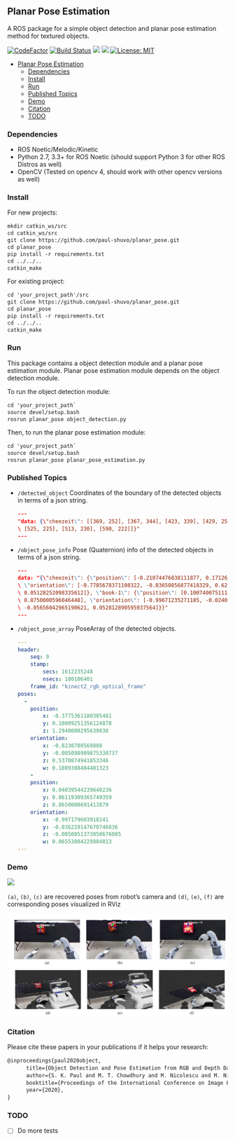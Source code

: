 ## Planar Pose Estimation

A ROS package for a simple object detection and planar pose estimation method for textured objects.

[![CodeFactor](https://www.codefactor.io/repository/github/paul-shuvo/planar_pose/badge)](https://www.codefactor.io/repository/github/paul-shuvo/planar_pose)
[![Build Status](https://www.travis-ci.com/paul-shuvo/planar_pose.svg?branch=main)](https://www.travis-ci.com/paul-shuvo/planar_pose)
![](https://img.shields.io/badge/ROS-Noetic%20%7C%20Melodic%20%7C%20Kinetic-blue)
![](https://img.shields.io/badge/Python-2.7%20%7C%203.3+-green)
[![License: MIT](https://img.shields.io/badge/license-MIT-blue)](https://opensource.org/licenses/MIT)



<!-- __Note:__ `sudo apt install ros-noetic-tf-conversions` before installing it

following is an important image 

![](https://user-images.githubusercontent.com/2781007/35928250-8c7dcb76-0be1-11e8-8f57-ce1ec9e9f36d.png)

[crocos_installation](https://github.com/orocos/orocos_kinematics_dynamics/blob/master/python_orocos_kdl/INSTALL.md)

[image_issue](https://github.com/orocos/orocos_kinematics_dynamics/issues/115) -->

<!-- ## Table of contents -->
- [Planar Pose Estimation](#planar-pose-estimation)
  - [Dependencies](#dependencies)
  - [Install](#install)
  - [Run](#run)
  - [Published Topics](#published-topics)
  - [Demo](#demo)
  - [Citation](#citation)
  - [TODO](#todo)

### Dependencies

- ROS Noetic/Melodic/Kinetic
- Python 2.7, 3.3+ for ROS Noetic (should support Python 3 for other ROS Distros as well)
- OpenCV (Tested on opencv 4, should work with other opencv versions as well)

### Install
For new projects:

```
mkdir catkin_ws/src
cd catkin_ws/src
git clone https://github.com/paul-shuvo/planar_pose.git
cd planar_pose
pip install -r requirements.txt
cd ../../..
catkin_make
```

For existing project:

```
cd 'your_project_path'/src
git clone https://github.com/paul-shuvo/planar_pose.git
cd planar_pose
pip install -r requirements.txt
cd ../../..
catkin_make
```

### Run

This package contains a object detection module and a planar pose estimation module. Planar pose estimation module depends on the object detection module.

To run the object detection module:
```
cd 'your_project_path`
source devel/setup.bash
rosrun planar_pose object_detection.py
```

Then, to run the planar pose estimation module: 
```
cd 'your_project_path`
source devel/setup.bash
rosrun planar_pose planar_pose_estimation.py
```

### Published Topics

 - `/detected_object`
    Coordinates of the boundary of the detected objects in terms of a json string. 
    ```json
    ---
    "data: {\"cheezeit\": [[369, 252], [367, 344], [423, 339], [429, 251]], \"book-1\": [[518, 234],\
    \ [525, 225], [513, 230], [590, 222]]}"
    ---
    ```
 - `/object_pose_info`
    Pose (Quaternion) info of the detected objects in terms of a json string.
    ```json
    ---
    data: "{\"cheezeit\": {\"position\": [-0.21074476838111877, 0.17126992344856262, 1.377000093460083],\
    \ \"orientation\": [-0.7785678371108322, -0.03650856877418329, 0.6243951877330678,\
    \ 0.05128252098335612]}, \"book-1\": {\"position\": [0.10074007511138916, 0.07484704256057739,\
    \ 0.8750000596046448], \"orientation\": [-0.99671235271185, -0.024004214965333632,\
    \ -0.05656042965190621, 0.052812890595937564]}}"
    ---
    ```
 - `/object_pose_array`
    PoseArray of the detected objects.
    ```yaml
    ---
    header: 
        seq: 9
        stamp: 
            secs: 1612235248
            nsecs: 180106401
        frame_id: "kinect2_rgb_optical_frame"
    poses: 
      - 
        position: 
            x: -0.3775361180305481
            y: 0.18009251356124878
            z: 1.2940000295639038
        orientation: 
            x: -0.8238780569888
            y: -0.005098909875330737
            z: 0.5370874941853346
            w: 0.1809308484481323
        - 
        position: 
            x: 0.04039544239640236
            y: 0.06119309365749359
            z: 0.8650000691413879
        orientation: 
            x: -0.997179603918241
            y: -0.036229147670746836
            z: -0.0050051373858676085
            w: 0.06553804229804013
    ---
    ```

### Demo

![](doc_/pose_viz.gif)

`(a)`, `(b)`, `(c)` are recovered poses from robot’s camera and `(d)`, `(e)`, `(f)` are corresponding poses visualized in RViz

![](doc_/cam_rviz.png)

### Citation

Please cite these papers in your publications if it helps your research:

```tex
@inproceedings{paul2020object,
      title={Object Detection and Pose Estimation from RGB and Depth Data for Real-time, Adaptive Robotic Grasping}, 
      author={S. K. Paul and M. T. Chowdhury and M. Nicolescu and M. Nicolescu},
      booktitle={Proceedings of the International Conference on Image Processing, Computer Vision, and Pattern Recognition (IPCV)}
      year={2020},    
}
```

### TODO

- [ ] Do more tests
